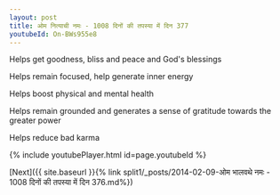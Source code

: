```yaml
---
layout: post
title: ओम नित्याची नमः - 1008 दिनों की तपस्या में दिन 377
youtubeId: On-BWs955e8
---
```

 
 
Helps get goodness, bliss and peace and God's blessings
 
Helps remain focused, help generate inner energy 
 
Helps boost physical and mental health 
 
Helps remain grounded and generates a sense of gratitude towards the greater power 
 
Helps reduce bad karma
 
 
 
 


{% include youtubePlayer.html id=page.youtubeId %}
 
[Next]({{ site.baseurl }}{% link  split1/_posts/2014-02-09-ओम भालवथे नमः - 1008 दिनों की तपस्या में दिन 376.md%})
 
